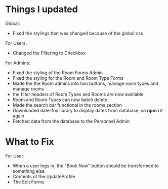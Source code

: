 # Things I updated

Global:

- Fixed the stylings that was changed because of the global css

For Users:

- Changed the Filtering to Checkbox

For Admins:

- Fixed the styling of the Room Forms Admin
- Fixed the styling for the Room and Room Type Forms
- Made the the Room admins into two buttons, manage room types and manage rooms
- the filter headers of Room Types and Rooms are now available
- Room and Room Types can now batch delete
- Made the search bar functional in the rooms section
- Downloaded date-fns library to display dates from database, so **npm i** it again
- Fetched data from the database to the Personnel Admin

# What to Fix

For User:

- When a user logs in, the "Book Now" button should be transformed to something else
- Contents of the UpdateProfile
- The Edit Forms
